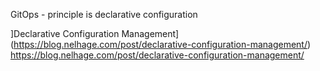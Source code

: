 
GitOps - principle is declarative configuration

]Declarative Configuration Management](https://blog.nelhage.com/post/declarative-configuration-management/)
https://blog.nelhage.com/post/declarative-configuration-management/
